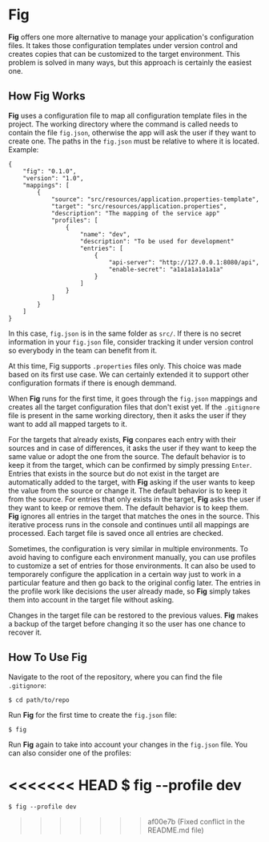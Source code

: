 # Fig

**Fig** offers one more alternative to manage your application's configuration files. It takes those configuration templates under version control and creates copies that can be customized to the target environment. This problem is solved in many ways, but this approach is certainly the easiest one.

## How Fig Works

**Fig** uses a configuration file to map all configuration template files in the project. The working directory where the command is called needs to contain the file `fig.json`, otherwise the app will ask the user if they want to create one. The paths in the `fig.json` must be relative to where it is located. Example:

```
{
    "fig": "0.1.0",
    "version": "1.0",
    "mappings": [
        {
            "source": "src/resources/application.properties-template",
            "target": "src/resources/application.properties",
            "description": "The mapping of the service app"
            "profiles": [
                {
                    "name": "dev",
                    "description": "To be used for development"
                    "entries": [
                        {
                            "api-server": "http://127.0.0.1:8080/api",
                            "enable-secret": "a1a1a1a1a1a1a"
                        }
                    ]
                }
            ]
        }
    ]
}
```
In this case, `fig.json` is in the same folder as `src/`. If there is no secret information in your `fig.json` file, consider tracking it under version control so everybody in the team can benefit from it.

At this time, Fig supports `.properties` files only. This choice was made based on its first use case. We can certainly extended it to support other configuration formats if there is enough demmand.

When **Fig** runs for the first time, it goes through the `fig.json` mappings and creates all the target configuration files that don't exist yet. If the `.gitignore` file is present in the same working directory, then it asks the user if they want to add all mapped targets to it.

For the targets that already exists, **Fig** conpares each entry with their sources and in case of differences, it asks the user if they want to keep the same value or adopt the one from the source. The default behavior is to keep it from the target, which can be confirmed by simply pressing `Enter`. Entries that exists in the source but do not exist in the target are automatically added to the target, with **Fig** asking if the user wants to keep the value from the source or change it. The default behavior is to keep it from the source. For entries that only exists in the target, **Fig** asks the user if they want to keep or remove them. The default behavior is to keep them. **Fig** ignores all entries in the target that matches the ones in the source. This iterative process runs in the console and continues until all mappings are processed. Each target file is saved once all entries are checked.

Sometimes, the configuration is very similar in multiple environments. To avoid having to configure each environment manually, you can use profiles to customize a set of entries for those environments. It can also be used to temporarely configure the application in a certain way just to work in a particular feature and then go back to the original config later. The entries in the profile work like decisions the user already made, so **Fig** simply takes them into account in the target file without asking.

Changes in the target file can be restored to the previous values. **Fig** makes a backup of the target before changing it so the user has one chance to recover it.

## How To Use Fig

Navigate to the root of the repository, where you can find the file `.gitignore`:

    $ cd path/to/repo

Run **Fig** for the first time to create the `fig.json` file:

    $ fig

Run **Fig** again to take into account your changes in the `fig.json` file. You can also consider one of the profiles:

<<<<<<< HEAD
    $ fig --profile dev
=======
    $ fig --profile dev
>>>>>>> af00e7b (Fixed conflict in the README.md file)
